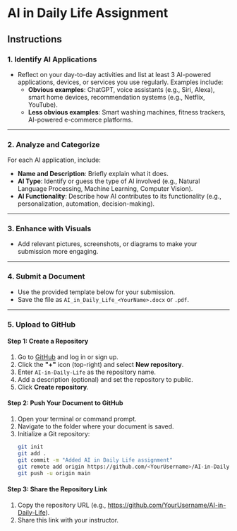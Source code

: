 # AI in Daily Life Assignment  

## Instructions  

### 1. Identify AI Applications  
- Reflect on your day-to-day activities and list at least 3 AI-powered applications, devices, or services you use regularly. Examples include:  
  - **Obvious examples**: ChatGPT, voice assistants (e.g., Siri, Alexa), smart home devices, recommendation systems (e.g., Netflix, YouTube).  
  - **Less obvious examples**: Smart washing machines, fitness trackers, AI-powered e-commerce platforms.  

---

### 2. Analyze and Categorize  
For each AI application, include:  
- **Name and Description**: Briefly explain what it does.  
- **AI Type**: Identify or guess the type of AI involved (e.g., Natural Language Processing, Machine Learning, Computer Vision).  
- **AI Functionality**: Describe how AI contributes to its functionality (e.g., personalization, automation, decision-making).  

---

### 3. Enhance with Visuals  
- Add relevant pictures, screenshots, or diagrams to make your submission more engaging.  

---

### 4. Submit a Document  
- Use the provided template below for your submission.  
- Save the file as `AI_in_Daily_Life_<YourName>.docx` or `.pdf`.  

---

### 5. Upload to GitHub  

#### Step 1: Create a Repository  
1. Go to [GitHub](https://github.com/) and log in or sign up.  
2. Click the **"+"** icon (top-right) and select **New repository**.  
3. Enter `AI-in-Daily-Life` as the repository name.  
4. Add a description (optional) and set the repository to public.  
5. Click **Create repository**.  

#### Step 2: Push Your Document to GitHub  
1. Open your terminal or command prompt.  
2. Navigate to the folder where your document is saved.  
3. Initialize a Git repository:  
   ```bash  
   git init
   git add .
   git commit -m "Added AI in Daily Life assignment"  
   git remote add origin https://github.com/<YourUsername>/AI-in-Daily-Life.git  
   git push -u origin main 

#### Step 3: Share the Repository Link
1. Copy the repository URL (e.g., https://github.com/YourUsername/AI-in-Daily-Life).
2. Share this link with your instructor.